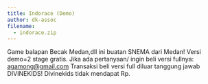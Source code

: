 ```yaml
---
title: Indorace (Demo)
author: dk-assoc
filename: 
  - indorace.zip
---
```

Game balapan Becak Medan,dll ini buatan SNEMA dari Medan! Versi demo=2 stage gratis. Jika ada pertanyaan/ ingin beli versi fullnya: agamong@gmail.com Transaksi beli versi full diluar tanggung jawab DIVINEKIDS! Divinekids tidak mendapat Rp.
